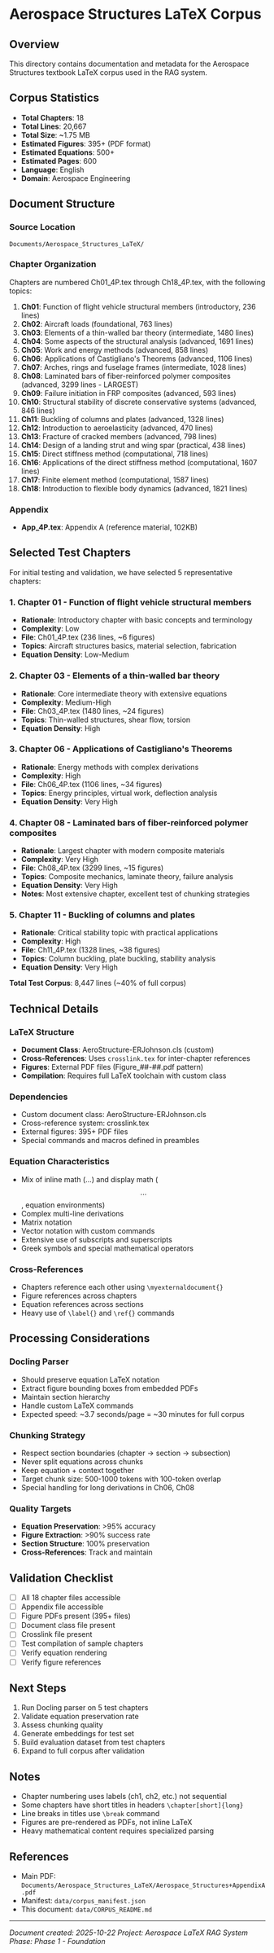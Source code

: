 # Aerospace Structures LaTeX Corpus

## Overview
This directory contains documentation and metadata for the Aerospace Structures textbook LaTeX corpus used in the RAG system.

## Corpus Statistics
- **Total Chapters**: 18
- **Total Lines**: 20,667
- **Total Size**: ~1.75 MB
- **Estimated Figures**: 395+ (PDF format)
- **Estimated Equations**: 500+
- **Estimated Pages**: 600
- **Language**: English
- **Domain**: Aerospace Engineering

## Document Structure

### Source Location
`Documents/Aerospace_Structures_LaTeX/`

### Chapter Organization
Chapters are numbered Ch01_4P.tex through Ch18_4P.tex, with the following topics:

1. **Ch01**: Function of flight vehicle structural members (introductory, 236 lines)
2. **Ch02**: Aircraft loads (foundational, 763 lines)
3. **Ch03**: Elements of a thin-walled bar theory (intermediate, 1480 lines)
4. **Ch04**: Some aspects of the structural analysis (advanced, 1691 lines)
5. **Ch05**: Work and energy methods (advanced, 858 lines)
6. **Ch06**: Applications of Castigliano's Theorems (advanced, 1106 lines)
7. **Ch07**: Arches, rings and fuselage frames (intermediate, 1028 lines)
8. **Ch08**: Laminated bars of fiber-reinforced polymer composites (advanced, 3299 lines - LARGEST)
9. **Ch09**: Failure initiation in FRP composites (advanced, 593 lines)
10. **Ch10**: Structural stability of discrete conservative systems (advanced, 846 lines)
11. **Ch11**: Buckling of columns and plates (advanced, 1328 lines)
12. **Ch12**: Introduction to aeroelasticity (advanced, 470 lines)
13. **Ch13**: Fracture of cracked members (advanced, 798 lines)
14. **Ch14**: Design of a landing strut and wing spar (practical, 438 lines)
15. **Ch15**: Direct stiffness method (computational, 718 lines)
16. **Ch16**: Applications of the direct stiffness method (computational, 1607 lines)
17. **Ch17**: Finite element method (computational, 1587 lines)
18. **Ch18**: Introduction to flexible body dynamics (advanced, 1821 lines)

### Appendix
- **App_4P.tex**: Appendix A (reference material, 102KB)

## Selected Test Chapters

For initial testing and validation, we have selected 5 representative chapters:

### 1. Chapter 01 - Function of flight vehicle structural members
- **Rationale**: Introductory chapter with basic concepts and terminology
- **Complexity**: Low
- **File**: Ch01_4P.tex (236 lines, ~6 figures)
- **Topics**: Aircraft structures basics, material selection, fabrication
- **Equation Density**: Low-Medium

### 2. Chapter 03 - Elements of a thin-walled bar theory
- **Rationale**: Core intermediate theory with extensive equations
- **Complexity**: Medium-High
- **File**: Ch03_4P.tex (1480 lines, ~24 figures)
- **Topics**: Thin-walled structures, shear flow, torsion
- **Equation Density**: High

### 3. Chapter 06 - Applications of Castigliano's Theorems
- **Rationale**: Energy methods with complex derivations
- **Complexity**: High
- **File**: Ch06_4P.tex (1106 lines, ~34 figures)
- **Topics**: Energy principles, virtual work, deflection analysis
- **Equation Density**: Very High

### 4. Chapter 08 - Laminated bars of fiber-reinforced polymer composites
- **Rationale**: Largest chapter with modern composite materials
- **Complexity**: Very High
- **File**: Ch08_4P.tex (3299 lines, ~15 figures)
- **Topics**: Composite mechanics, laminate theory, failure analysis
- **Equation Density**: Very High
- **Notes**: Most extensive chapter, excellent test of chunking strategies

### 5. Chapter 11 - Buckling of columns and plates
- **Rationale**: Critical stability topic with practical applications
- **Complexity**: High
- **File**: Ch11_4P.tex (1328 lines, ~38 figures)
- **Topics**: Column buckling, plate buckling, stability analysis
- **Equation Density**: Very High

**Total Test Corpus**: 8,447 lines (~40% of full corpus)

## Technical Details

### LaTeX Structure
- **Document Class**: AeroStructure-ERJohnson.cls (custom)
- **Cross-References**: Uses `crosslink.tex` for inter-chapter references
- **Figures**: External PDF files (Figure_##-##.pdf pattern)
- **Compilation**: Requires full LaTeX toolchain with custom class

### Dependencies
- Custom document class: AeroStructure-ERJohnson.cls
- Cross-reference system: crosslink.tex
- External figures: 395+ PDF files
- Special commands and macros defined in preambles

### Equation Characteristics
- Mix of inline math ($...$) and display math ($$...$$, equation environments)
- Complex multi-line derivations
- Matrix notation
- Vector notation with custom commands
- Extensive use of subscripts and superscripts
- Greek symbols and special mathematical operators

### Cross-References
- Chapters reference each other using `\myexternaldocument{}`
- Figure references across chapters
- Equation references across sections
- Heavy use of `\label{}` and `\ref{}` commands

## Processing Considerations

### Docling Parser
- Should preserve equation LaTeX notation
- Extract figure bounding boxes from embedded PDFs
- Maintain section hierarchy
- Handle custom LaTeX commands
- Expected speed: ~3.7 seconds/page = ~30 minutes for full corpus

### Chunking Strategy
- Respect section boundaries (chapter → section → subsection)
- Never split equations across chunks
- Keep equation + context together
- Target chunk size: 500-1000 tokens with 100-token overlap
- Special handling for long derivations in Ch06, Ch08

### Quality Targets
- **Equation Preservation**: >95% accuracy
- **Figure Extraction**: >90% success rate
- **Section Structure**: 100% preservation
- **Cross-References**: Track and maintain

## Validation Checklist
- [ ] All 18 chapter files accessible
- [ ] Appendix file accessible
- [ ] Figure PDFs present (395+ files)
- [ ] Document class file present
- [ ] Crosslink file present
- [ ] Test compilation of sample chapters
- [ ] Verify equation rendering
- [ ] Verify figure references

## Next Steps
1. Run Docling parser on 5 test chapters
2. Validate equation preservation rate
3. Assess chunking quality
4. Generate embeddings for test set
5. Build evaluation dataset from test chapters
6. Expand to full corpus after validation

## Notes
- Chapter numbering uses labels (ch1, ch2, etc.) not sequential
- Some chapters have short titles in headers `\chapter[short]{long}`
- Line breaks in titles use `\break` command
- Figures are pre-rendered as PDFs, not inline LaTeX
- Heavy mathematical content requires specialized parsing

## References
- Main PDF: `Documents/Aerospace_Structures_LaTeX/Aerospace_Structures+AppendixA.pdf`
- Manifest: `data/corpus_manifest.json`
- This document: `data/CORPUS_README.md`

---
*Document created: 2025-10-22*
*Project: Aerospace LaTeX RAG System*
*Phase: Phase 1 - Foundation*
